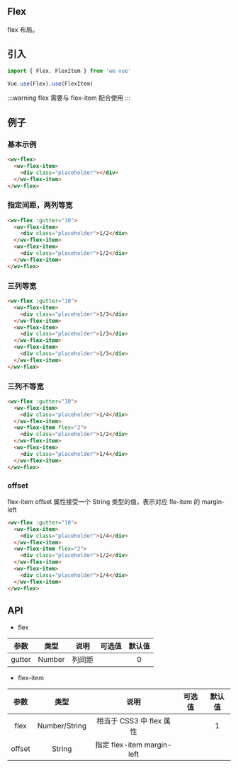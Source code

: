 Flex
---
flex 布局。

## 引入

```js
import { Flex, FlexItem } from 'we-vue'

Vue.use(Flex).use(FlexItem)
```
:::warning
flex 需要与 flex-item 配合使用
:::

## 例子

### 基本示例

```html
<wv-flex>
  <wv-flex-item>
    <div class="placeholder"></div>
  </wv-flex-item>
</wv-flex>
```

### 指定间距，两列等宽

```html
<wv-flex :gutter="10">
  <wv-flex-item>
    <div class="placeholder">1/2</div>
  </wv-flex-item>
  <wv-flex-item>
    <div class="placeholder">1/2</div>
  </wv-flex-item>
</wv-flex>
```

### 三列等宽

```html
<wv-flex :gutter="10">
  <wv-flex-item>
    <div class="placeholder">1/3</div>
  </wv-flex-item>
  <wv-flex-item>
    <div class="placeholder">1/3</div>
  </wv-flex-item>
  <wv-flex-item>
    <div class="placeholder">1/3</div>
  </wv-flex-item>
</wv-flex>
```

### 三列不等宽

```html
<wv-flex :gutter="10">
  <wv-flex-item>
    <div class="placeholder">1/4</div>
  </wv-flex-item>
  <wv-flex-item flex="2">
    <div class="placeholder">1/2</div>
  </wv-flex-item>
  <wv-flex-item>
    <div class="placeholder">1/4</div>
  </wv-flex-item>
</wv-flex>
```

### offset

flex-item offset 属性接受一个 String 类型的值，表示对应 fle-item 的 margin-left

```html
<wv-flex :gutter="10">
  <wv-flex-item>
    <div class="placeholder">1/4</div>
  </wv-flex-item>
  <wv-flex-item flex="2">
    <div class="placeholder">1/2</div>
  </wv-flex-item>
  <wv-flex-item>
    <div class="placeholder">1/4</div>
  </wv-flex-item>
</wv-flex>
```

## API

- flex

|     参数     |   类型    |   说明    |         可选值          |   默认值   |
| :--------: | :-----: | :-----: | :------------------: | :-----: |
|    gutter    | Number  |   列间距    |  | 0 |

- flex-item

|     参数     |   类型    |   说明    |         可选值          |   默认值   |
| :--------: | :-----: | :-----: | :------------------: | :-----: |
|    flex    | Number/String  |   相当于 CSS3 中 flex 属性    |  | 1 |
|    offset    | String  |   指定 flex-item margin-left    |  |  |
